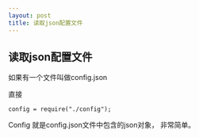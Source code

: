 ```yaml
---
layout: post
title: 读取json配置文件
---
```


## 读取json配置文件

如果有一个文件叫做config.json

直接

`config = require("./config");`

Config 就是config.json文件中包含的json对象，
非常简单。
